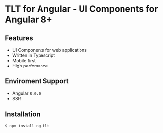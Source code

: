 # TLT for Angular - UI Components for Angular 8+

## Features

- UI Components for web applications
- Written in Typescript
- Mobile first
- High perfomance

## Enviroment Support

- Angular `8.0.0`
- SSR

## Installation

```
$ npm install ng-tlt
```
